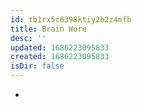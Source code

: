 ```yaml
---
id: tb1rx5c6398ktiy2b2z4mfb
title: Brain Wore
desc: ''
updated: 1686223095833
created: 1686223095833
isDir: false
---
```

-